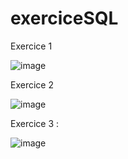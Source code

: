 # exerciceSQL
Exercice 1

![image](https://user-images.githubusercontent.com/77622596/201705384-e37f72fb-948c-4166-941a-fd2fe98e46ec.png)


Exercice 2

![image](https://user-images.githubusercontent.com/77622596/204233040-56c5c3fc-1ab1-48e4-a190-099d264ec341.png)


Exercice 3 : 

![image](https://user-images.githubusercontent.com/77622596/204250112-b8b08ace-03aa-4875-b25a-d82a9c5b193c.png)

